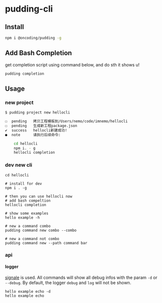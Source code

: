 # pudding-cli

## Install

```bash
npm i @oncoding/pudding -g
```

## Add Bash Completion

get completion script using command below, and do sth it shows u!

```bash
pudding completion
```

## Usage

### new project

```bash
$ pudding project new hellocli

☐  pending   拷贝工程模板到/Users/nemo/code/imnemo/hellocli
☐  pending   生成新工程package.json
✔  success   hellocli新建成功!
●  note      请执行后续命令:

    cd hellocli
    npm i. - g
    hellocli completion
```

### dev new cli

```
cd hellocli

# install for dev
npm i . -g

# then you can use hellocli now
# add bash compeltion
hellocli completion

# show some examples
hello example -h

# new a command combo
pudding command new combo --combo

# new a command not combo
pudding command new --path command bar
```

### api

#### logger

[signale](https://github.com/klaussinani/signale) is used. All commands will show all debug infos with the param `-d` or `--debug`. By default, the logger `debug` and `log` will not be shown.

```
hello example echo -d
hello example echo
```